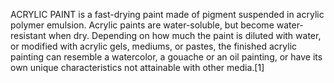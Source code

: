 ACRYLIC PAINT is a fast-drying paint made of pigment suspended in acrylic polymer emulsion. Acrylic paints are water-soluble, but become water-resistant when dry. Depending on how much the paint is diluted with water, or modified with acrylic gels, mediums, or pastes, the finished acrylic painting can resemble a watercolor, a gouache or an oil painting, or have its own unique characteristics not attainable with other media.[1]
